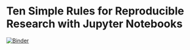 # Ten Simple Rules for Reproducible Research with Jupyter Notebooks

[![Binder](https://mybinder.org/badge.svg)](https://mybinder.org/v2/gh/jupyter-guide/ten-rules-jupyter/master)
